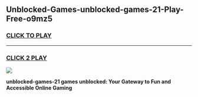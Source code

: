 
## Unblocked-Games-unblocked-games-21-Play-Free-o9mz5
<h3>
<a href="https://premium76.site?title=unblocked-games-21&ref=19M">CLICK TO PLAY</a></h3>
<hr>

<h3>
<a href="https://premium76.site?title=unblocked-games-21&ref=19M">CLICK 2 PLAY</a>
  
</h3>

<a href="https://premium76.site?title=unblocked-games-21&ref=19M"><img src="https://clearcache.store/games.png"></a>


**unblocked-games-21 games unblocked: Your Gateway to Fun and Accessible Online Gaming**
